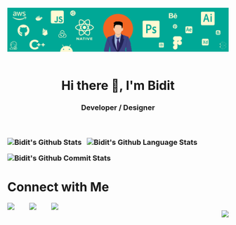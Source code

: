 <!-- ![MasterHead](https://raw.githubusercontent.com/halfrost/halfrost/master/icons/header_.png) -->
<img src="./assets/GitHub - Cover.png" alt="biditmangal-Header" /><br><br>
  
<h1 align="center">Hi there 👋, I'm Bidit</h1>
<h3 align="center"> Developer / Designer<h3><br>


![Bidit's Github Stats](https://github-readme-stats.vercel.app/api?username=Biditmangal&show_icons=true&bg_color=05668d,028090,00a896&title_color=02c39a&text_color=f0f3bd&icon_color=02c39a)
&nbsp;
![Bidit's Github Language Stats](https://github-readme-stats.vercel.app/api/top-langs/?username=Biditmangal&layout=compact&bg_color=05668d,028090,00a896&title_color=02c39a&text_color=f0f3bd&icon_color=02c39a)
&nbsp;&nbsp;  

![Bidit's Github Commit Stats](https://github-readme-streak-stats.herokuapp.com/?user=Biditmangal&theme=vue-dark&background=028090&currStreakNum=f0f3bd&sideNums=f0f3bd&ring=00a896&fire=00a896)
# Connect with Me

<a href="https://www.linkedin.com/in/bidit-mangal/">
  <img align="left" width="50px" src="https://img.icons8.com/fluent/48/000000/linkedin.png" />
</a>
<a href="https://www.instagram.com/bidit.exe/">
  <img align="left" width="50px" src="https://img.icons8.com/fluent/48/000000/instagram-new.png" />
</a>
<a href = "mailto: biditmangal9506@gmail.com">
  <img align="left" width="50px" src="https://img.icons8.com/color/48/000000/gmail.png" />
</a>
<br>
<img align="right" src="https://eng64hrnquaxti9.m.pipedream.net">

<!--
**Biditmangal/Biditmangal** is a ✨ _special_ ✨ repository because its `README.md` (this file) appears on your GitHub profile.

Here are some ideas to get you started:

- 🔭 I’m currently working on ...
- 🌱 I’m currently learning ...
- 👯 I’m looking to collaborate on ...
- 🤔 I’m looking for help with ...
- 💬 Ask me about ...
- 📫 How to reach me: ...
- 😄 Pronouns: ...
- ⚡ Fun fact: ...
-->

